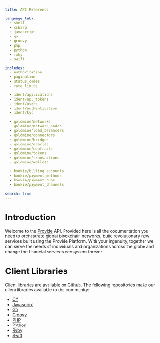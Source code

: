 ```yaml
---
title: API Reference

language_tabs:
  - shell
  - csharp
  - javascript
  - go
  - groovy
  - php
  - python
  - ruby
  - swift

includes:
  - authorization
  - pagination
  - status_codes
  - rate_limits

  - ident/applications
  - ident/api_tokens
  - ident/users
  - ident/authentication
  - ident/kyc

  - goldmine/networks
  - goldmine/network_nodes
  - goldmine/load_balancers
  - goldmine/connectors
  - goldmine/bridges
  - goldmine/oracles
  - goldmine/contracts
  - goldmine/tokens
  - goldmine/transactions
  - goldmine/wallets

  - bookie/billing_accounts
  - bookie/payment_methods
  - bookie/payment_hubs
  - bookie/payment_channels

search: true
---
```


# Introduction

Welcome to the [Provide](http://provide.services) API. Provided here is all the documentation you need to orchestrate global blockchain networks, build revolutionary new services built using the Provide Platform. With your ingenuity, together we can serve the needs of individuals and organizations across the globe and change the financial services ecosystem forever.

# Client Libraries

Client libraries are available on [Github](https://github.com/provideservices). The following repositories make our client libraries available to the community:

- [C#](https://github.com/provideservices/provide-dotnet)
- [Javascript](https://github.com/provideservices/provide-js)
- [Go](https://github.com/provideservices/provide-go)
- [Groovy](https://github.com/provideservices/provide-groovy)
- [PHP](https://github.com/provideservices/provide-php)
- [Python](https://github.com/provideservices/provide-python)
- [Ruby](https://github.com/provideservices/provide-ruby)
- [Swift](https://github.com/provideservices/provide-swift)
